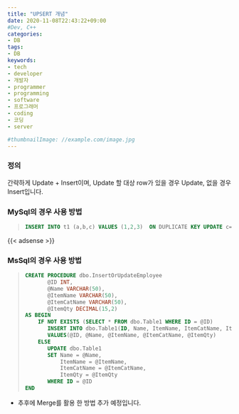 ```yaml
---
title: "UPSERT 개념"
date: 2020-11-08T22:43:22+09:00
#Dev, C++
categories:
- DB
tags:
- DB
keywords:
- tech
- developer
- 개발자
- programmer
- programming
- software
- 프로그래머
- coding
- 코딩
- server

#thumbnailImage: //example.com/image.jpg
---
```


### 정의

간략하게 Update + Insert이며, Update 할 대상 row가 있을 경우 Update, 없을 경우 Insert입니다.

<!--more-->

  

### MySql의 경우 사용 방법

> ```sql
> INSERT INTO t1 (a,b,c) VALUES (1,2,3)  ON DUPLICATE KEY UPDATE c=c+1;
> ```

{{< adsense >}}

### MsSql의 경우 사용 방법

> ```sql
> CREATE PROCEDURE dbo.InsertOrUpdateEmployee
>        @ID INT,
>        @Name VARCHAR(50),
>        @ItemName VARCHAR(50),  
>        @ItemCatName VARCHAR(50),
>        @ItemQty DECIMAL(15,2)
> AS BEGIN
>     IF NOT EXISTS (SELECT * FROM dbo.Table1 WHERE ID = @ID)
>        INSERT INTO dbo.Table1(ID, Name, ItemName, ItemCatName, ItemQty)
>        VALUES(@ID, @Name, @ItemName, @ItemCatName, @ItemQty)
>     ELSE
>        UPDATE dbo.Table1
>        SET Name = @Name,
>            ItemName = @ItemName,
>            ItemCatName = @ItemCatName,
>            ItemQty = @ItemQty
>        WHERE ID = @ID
> END
> ```



* 추후에 Merge를 활용 한 방법 추가 예정입니다.